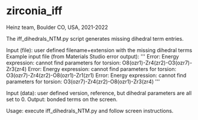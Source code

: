# zirconia_iff
Heinz team, Boulder CO, USA, 2021-2022

The iff_dihedrals_NTM.py script generates missing dihedral term entries.

Input (file): user defined filename+extension with the missing dihedral terms 
Example input file (from Materials Studio error output):
'''
Error: Energy expression: cannot find parameters for torsion: O8(ozr1)-Zr4(zr2)-O3(ozr7)-Zr3(zr4)
Error: Energy expression: cannot find parameters for torsion: O3(ozr7)-Zr4(zr2)-O8(ozr1)-Zr1(zr1)
Error: Energy expression: cannot find parameters for torsion: O3(ozr7)-Zr4(zr2)-O8(ozr1)-Zr3(zr4)
'''

Input (data): user defined version, reference, but dihedral parameters are all set to 0.
Output: bonded terms on the screen.

Usage: execute iff_dihedrals_NTM.py and follow screen instructions.
